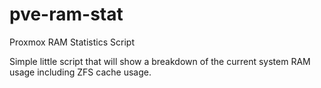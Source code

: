 # pve-ram-stat
Proxmox RAM Statistics Script

Simple little script that will show a breakdown of the current system RAM usage including ZFS cache usage.
